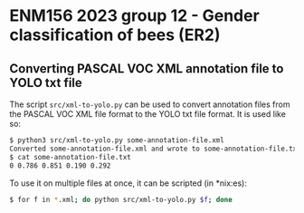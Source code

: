 # ENM156 2023 group 12 - Gender classification of bees (ER2)

## Converting PASCAL VOC XML annotation file to YOLO txt file

The script `src/xml-to-yolo.py` can be used to convert annotation files
from the PASCAL VOC XML file format to the YOLO txt file format. It is
used like so:

```sh
$ python3 src/xml-to-yolo.py some-annotation-file.xml
Converted some-annotation-file.xml and wrote to some-annotation-file.txt
$ cat some-annotation-file.txt
0 0.786 0.851 0.190 0.292
```

To use it on multiple files at once, it can be scripted (in *nix:es):

```sh
$ for f in *.xml; do python src/xml-to-yolo.py $f; done
```
